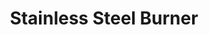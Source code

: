 ---
title: "Stainless Steel Burner"
description: "STFU1"
draft: false
image1 : 
  - name : "images/portfolio/Cast-Stainless-Steel-Burner/STFU1_Edit.jpg"
bg_image: "images/BurnerGroup.jpg"
category: "Cast Stainless Steel Burner"
information:
  - label : "Item"
    info : "STFU1"
  - label : "Material"
    info : "Stainless Steel 304"
  - label : "Dimension"
    info : '1.25", 0.9t'
---